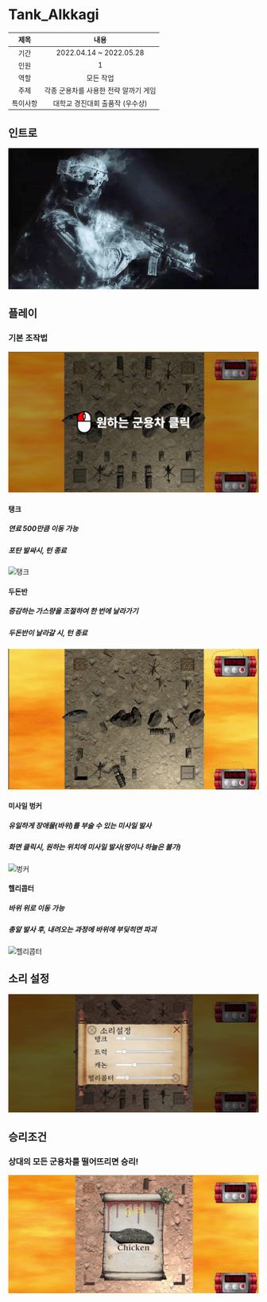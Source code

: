 # Tank_Alkkagi

|제목|내용|
|:---:|:---:|
|기간|2022.04.14 ~ 2022.05.28|
|인원|1|
|역할|모든 작업|
|주제|각종 군용차를 사용한 전략 알까기 게임|
|특이사항|대학교 경진대회 출품작 (우수상)|

## 인트로
![인트로GIF](./Git_Image/Intro.gif)

## 플레이
### 기본 조작법
![조작방법](./Git_Image/1.png)

#### 탱크
##### 연료 500만큼 이동 가능
##### 포탄 발싸시, 턴 종료
![탱크](./Git_Image/Tank.gif)

#### 두돈반
##### 증감하는 가스량을 조절하여 한 번에 날라가기
##### 두돈반이 날라갈 시, 턴 종료
![두돈반](./Git_Image/Dudon.gif)

#### 미사일 벙커
##### 유일하게 장애물(바위)를 부술 수 있는 미사일 발사
##### 화면 클릭시, 원하는 위치에 미사일 발사(땅이나 하늘은 불가)
![벙커](./Git_Image/Bunk.gif)

#### 헬리콥터
##### 바위 위로 이동 가능
##### 총알 발사 후, 내려오는 과정에 바위에 부딪히면 파괴
![헬리콥터](./Git_Image/Heli.gif)

## 소리 설정
![소리 설정](./Git_Image/2.png)

## 승리조건
### 상대의 모든 군용차를 떨어뜨리면 승리!
![승리](./Git_Image/3.png)
